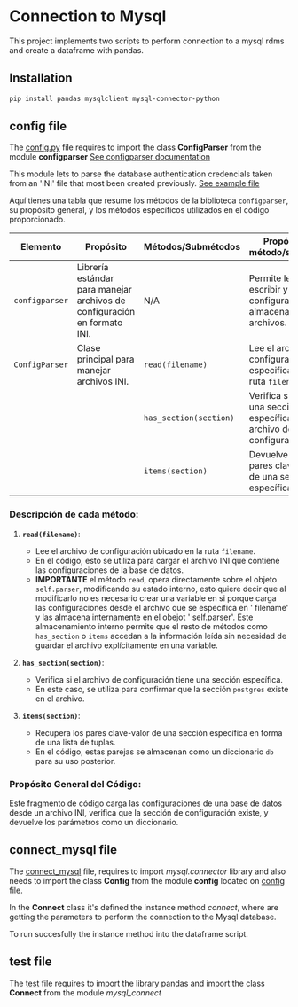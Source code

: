 # Connection to Mysql

This project implements two scripts to perform connection to a mysql rdms and create a dataframe with pandas.

## Installation
```bash
pip install pandas mysqlclient mysql-connector-python
```

## config file
The [config.py](/mysql/config.py) file requires to import the class **ConfigParser** from the module **configparser** [See configparser documentation](https://wiki.python.org/moin/ConfigParserExamples)

This module lets to parse the database authentication credencials taken from an 'INI' file that most been created previously. [See example file]()

Aquí tienes una tabla que resume los métodos de la biblioteca `configparser`, su propósito general, y los métodos específicos utilizados en el código proporcionado.

| **Elemento**         | **Propósito**                                                                 | **Métodos/Submétodos**                                    | **Propósito del método/submétodo**                                          |
|-----------------------|-------------------------------------------------------------------------------|----------------------------------------------------------|-----------------------------------------------------------------------------|
| `configparser`        | Librería estándar para manejar archivos de configuración en formato INI.      | N/A                                                      | Permite leer, escribir y manipular configuraciones almacenadas en archivos. |
| `ConfigParser`        | Clase principal para manejar archivos INI.                                   | `read(filename)`                                         | Lee el archivo de configuración especificado por la ruta `filename`.       |
|                       |                                                                               | `has_section(section)`                                   | Verifica si existe una sección específica en el archivo de configuración.  |
|                       |                                                                               | `items(section)`                                         | Devuelve todos los pares clave-valor de una sección específica.            |

### Descripción de cada método:

1. **`read(filename)`**: 
   - Lee el archivo de configuración ubicado en la ruta `filename`.
   - En el código, esto se utiliza para cargar el archivo INI que contiene las configuraciones de la base de datos.
   - **IMPORTANTE** el método `read`, opera directamente sobre el objeto `self.parser`, modificando su estado interno, esto quiere decir que al modificarlo no  es necesario crear una variable en si porque carga las configuraciones desde el archivo que se especifica en ' filename' y las almacena internamente en el obejot ' self.parser'. Este almacenamiento interno permite que el resto de métodos como `has_section` o `items` accedan a la información leída sin necesidad de guardar el archivo explícitamente en una variable.

2. **`has_section(section)`**: 
   - Verifica si el archivo de configuración tiene una sección específica.
   - En este caso, se utiliza para confirmar que la sección `postgres` existe en el archivo.

3. **`items(section)`**: 
   - Recupera los pares clave-valor de una sección específica en forma de una lista de tuplas.
   - En el código, estas parejas se almacenan como un diccionario `db` para su uso posterior.

### Propósito General del Código:
Este fragmento de código carga las configuraciones de una base de datos desde un archivo INI, verifica que la sección de configuración existe, y devuelve los parámetros como un diccionario.



## connect_mysql file
The [connect_mysql](/mysql/connect_mysql.py) file, requires to import *mysql.connector* library and also needs to import the class **Config** from the module **config** located on [config](/mysql/config.py) file.

In the **Connect** class it's defined the instance method *connect*, where are getting the parameters to perform the connection to the Mysql database.

To run succesfully the instance method into the dataframe script.


## test file
The [test](/mysql/test.py) file requires to import the library pandas and import the class **Connect** from the module *mysql_connect*
